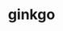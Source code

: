 ---
title: "ginkgo"
layout: cache
categories: [package, v0.18.0]
meta: {"versions": ["1.4.0"], "compilers": ["gcc@=7.5.0"], "oss": ["ubuntu18.04"], "platforms": ["linux"], "targets": ["x86_64"], "stacks": ["e4s", "root"], "num_specs": 2, "num_specs_by_stack": {"e4s": 2, "root": 2}}
spec_details: [{"hash": "oakhhrfxulwre36rrf6p33ipf5umzp7z", "compiler": "gcc@=7.5.0", "versions": ["1.4.0"], "os": "ubuntu18.04", "platform": "linux", "target": "x86_64", "variants": ["build_type=Release", "~cuda", "~develtools", "~full_optimizations", "~hwloc", "~ipo", "~oneapi", "+openmp", "patches=43e571a", "~rocm", "+shared"], "stacks": ["e4s", "root"], "size": "-", "tarball": "https://binaries.spack.io/releases/v0.18.0/build_cache/linux-ubuntu18.04-x86_64/gcc-7.5.0/ginkgo-1.4.0/linux-ubuntu18.04-x86_64-gcc-7.5.0-ginkgo-1.4.0-oakhhrfxulwre36rrf6p33ipf5umzp7z.spack"}, {"hash": "wn2vsg24stwomjhrm32eptiyrgjb5qfr", "compiler": "gcc@=7.5.0", "versions": ["1.4.0"], "os": "ubuntu18.04", "platform": "linux", "target": "x86_64", "variants": ["build_type=Release", "+cuda", "cuda_arch=70", "~develtools", "~full_optimizations", "~hwloc", "~ipo", "~oneapi", "+openmp", "patches=43e571a", "~rocm", "+shared"], "stacks": ["e4s", "root"], "size": "-", "tarball": "https://binaries.spack.io/releases/v0.18.0/build_cache/linux-ubuntu18.04-x86_64/gcc-7.5.0/ginkgo-1.4.0/linux-ubuntu18.04-x86_64-gcc-7.5.0-ginkgo-1.4.0-wn2vsg24stwomjhrm32eptiyrgjb5qfr.spack"}]
---